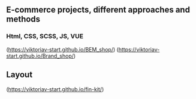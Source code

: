## E-commerce projects, different approaches and methods
### Html, CSS, SCSS, JS, VUE
(https://viktoriav-start.github.io/BEM_shop/)
(https://viktoriav-start.github.io/Brand_shop/)


## Layout 
(https://viktoriav-start.github.io/fin-kit/)